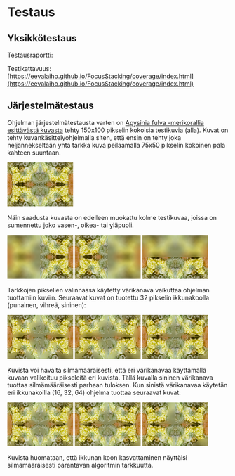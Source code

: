 # Testaus

## Yksikkötestaus

Testausraportti: 

Testikattavuus: [https://eevalaiho.github.io/FocusStacking/coverage/index.html](https://eevalaiho.github.io/FocusStacking/coverage/index.html)


## Järjestelmätestaus

Ohjelman järjestelmätestausta varten on [Apysinia fulva -merikorallia esittävästä kuvasta](https://free-images.com/display/aplysina_fulva_png.html) tehty 150x100 pikselin kokoisia testikuvia (alla). Kuvat on tehty kuvankäsittelyohjelmalla siten, että ensin on tehty joka neljännekseltään yhtä tarkka kuva peilaamalla 75x50 pikselin kokoinen pala kahteen suuntaan. 

![Tarkka](../application/src/main/resources/150x100-koralli-mirrored-sharp.png "Tarkka")

Näin saadusta kuvasta on edelleen muokattu kolme testikuvaa, joissa on sumennettu joko vasen-, oikea- tai yläpuoli. 

![Vasemmalta blurri](../application/src/main/resources/150x100-koralli-mirrored-left-blur.png "Vasemmalta blurri")
![Oikealta blurri](../application/src/main/resources/150x100-koralli-mirrored-right-blur.png "Oikealta blurri")
![Ylhäältä blurri](../application/src/main/resources/150x100-koralli-mirrored-top-blur.png "Ylhäältä blurri")

Tarkkojen pikselien valinnassa käytetty värikanava vaikuttaa ohjelman tuottamiin kuviin. Seuraavat kuvat on tuotettu 32 pikselin ikkunakoolla (punainen, vihreä, sininen):

![Punainen](./images/150x100_koralli_output_RED_32.png "Punainen")
![Vihreä](./images/150x100_koralli_output_GREEN_32.png "Vihreä")
![Sininen](./images/150x100_koralli_output_BLUE_32.png "Sininen")

Kuvista voi havaita silmämääräisesti, että eri värikanavaa käyttämällä kuvaan valikoituu pikseleitä eri kuvista. Tällä kuvalla sininen värikanava tuottaa silmämääräisesti parhaan tuloksen. Kun sinistä värikanavaa käytetän eri ikkunakoilla (16, 32, 64) ohjelma tuottaa seuraavat kuvat:

![Output 16](./images/150x100_koralli_output_BLUE_16.png "Output 16")
![Output 32](./images/150x100_koralli_output_BLUE_32.png "Output 32")
![Output 64](./images/150x100_koralli_output_BLUE_64.png "Output 64")

Kuvista huomataan, että ikkunan koon kasvattaminen näyttäisi silmämääräisesti parantavan algoritmin tarkkuutta.

